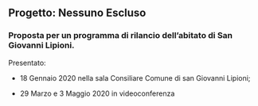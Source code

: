 ## Progetto: **Nessuno Escluso**

### Proposta per un programma di rilancio dell’abitato di San Giovanni Lipioni.

Presentato:

* 18 Gennaio 2020 nella sala Consiliare Comune di san Giovanni Lipioni;

* 29 Marzo e 3 Maggio 2020 in videoconferenza